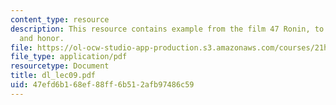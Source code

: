 ```yaml
---
content_type: resource
description: This resource contains example from the film 47 Ronin, to show loyalty
  and honor.
file: https://ol-ocw-studio-app-production.s3.amazonaws.com/courses/21h-522-japan-in-the-age-of-the-samurai-history-and-film-fall-2006/47efd6b168ef88ff6b512afb97486c59_dl_lec09.pdf
file_type: application/pdf
resourcetype: Document
title: dl_lec09.pdf
uid: 47efd6b1-68ef-88ff-6b51-2afb97486c59
---
```

